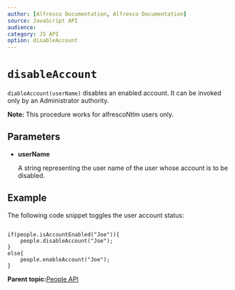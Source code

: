 ```yaml
---
author: [Alfresco Documentation, Alfresco Documentation]
source: JavaScript API
audience: 
category: JS API
option: disableAccount
---
```


# `disableAccount`

`diableAccount(userName)` disables an enabled account. It can be invoked only by an Administrator authority.

**Note:** This procedure works for alfrescoNtlm users only.

## Parameters

-   **userName**

    A string representing the user name of the user whose account is to be disabled.


## Example

The following code snippet toggles the user account status:

```

if(people.isAccountEnabled("Joe")){
    people.disableAccount("Joe");        
}
else{
    people.enableAccount("Joe");
}
```

**Parent topic:**[People API](../references/API-JS-People.md)

